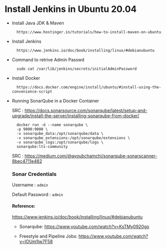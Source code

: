# Install Jenkins in Ubuntu 20.04 

- Install Java JDK & Maven 

        https://www.hostinger.in/tutorials/how-to-install-maven-on-ubuntu

- Install Jenkins

        https://www.jenkins.io/doc/book/installing/linux/#debianubuntu

- Command to retrive Admin Passwd

        sudo cat /var/lib/jenkins/secrets/initialAdminPassword

- Install Docker 

        https://docs.docker.com/engine/install/ubuntu/#install-using-the-convenience-script

- Running SonarQube in a Docker Container

    SRC : https://docs.sonarsource.com/sonarqube/latest/setup-and-upgrade/install-the-server/installing-sonarqube-from-docker/

        docker run -d --name sonarqube \
        -p 9000:9000 \
        -v sonarqube_data:/opt/sonarqube/data \
        -v sonarqube_extensions:/opt/sonarqube/extensions \
        -v sonarqube_logs:/opt/sonarqube/logs \
        sonarqube:lts-community

    SRC : https://medium.com/@ayoubchamchi/sonarqube-sonarscanner-8bec4711e482

	
    ### Sonar Credentials 

    Username : `admin`

    Default Password : `admin`
  

  #### Reference:
  
    https://www.jenkins.io/doc/book/installing/linux/#debianubuntu

    - Sonarqube:
    https://www.youtube.com/watch?v=KsTMy0920go

    - Freestyle and Pipeline Jobs:
    https://www.youtube.com/watch?v=IOUm1lw7F58
